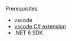 Prerequisites
- vscode
- [vscode C# extension](https://marketplace.visualstudio.com/items?itemName=ms-dotnettools.csharp)
- .NET 6 SDK